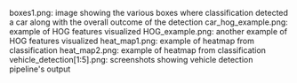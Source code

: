 boxes1.png: image showing the various boxes where classification detected a car along with the overall outcome of the detection
car_hog_example.png: example of HOG features visualized
HOG_example.png: another example of HOG features visualized
heat_map1.png: example of heatmap from classification
heat_map2.png: example of heatmap from classification
vehicle_detection[1:5].png: screenshots showing vehicle detection pipeline's output
